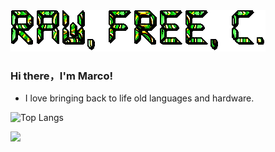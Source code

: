 <img src="https://github.com/MarcoCasanova00/MarcoCasanova00/blob/main/banner.gif" />



### Hi there，I'm Marco!

- I love bringing back to life old languages and hardware.

![Top Langs](https://github-readme-stats.vercel.app/api/top-langs/?username=MarcoCasanova00&layout=compact&theme=dark&hide_border=true)

<img src="https://www.codewars.com/users/MarcoCasanova00/badges/large" />

  
